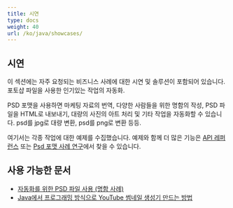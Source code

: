 ```yaml
---
title: 시연
type: docs
weight: 40
url: /ko/java/showcases/
---
```


## **시연**
이 섹션에는 자주 요청되는 비즈니스 사례에 대한 시연 및 솔루션이 포함되어 있습니다. 포토샵 파일을 사용한 인기있는 작업의 자동화.

PSD 포맷을 사용하면 마케팅 자료의 번역, 다양한 사람들을 위한 명함의 작성, PSD 파일을 HTML로 내보내기, 대량의 사진의 아트 처리 및 기타 작업을 자동화할 수 있습니다. psd를 jpg로 대량 변환, psd를 png로 변환 등등.

여기서는 각종 작업에 대한 예제를 수집했습니다. 예제와 함께 더 많은 기능은 [API 레퍼런스](https://reference.aspose.com/psd/net) 또는 [Psd 포맷 사례 연구](https://downloads.aspose.com/corporate/case-studies/aspose.psd/)에서 찾을 수 있습니다.
## **사용 가능한 문서**
- [자동화를 위한 PSD 파일 사용 (명함 사례)](https://docs.aspose.com/display/psdnet/Using+PSD+files+as+templates+for+automation+-+Business+Cards+Case)
- [Java에서 프로그래밍 방식으로 YouTube 썸네일 생성기 만드는 방법](/psd/ko/java/how-to-create-youtube-thumbnail-generator-programmatically-in-java/)
